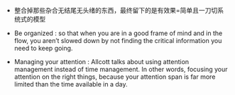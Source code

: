
- 整合掉那些杂合无结尾无头绪的东西，最终留下的是有效果=简单且一刀切系统式的模型

- Be organized : so that when you are in a good frame of mind and in the flow, you aren’t slowed down by not finding the critical information you need to keep going.

- Managing your attention : Allcott talks about using attention management instead of time management. In other words, focusing your attention on the right things, because your attention span is far more limited than the time available in a day.
